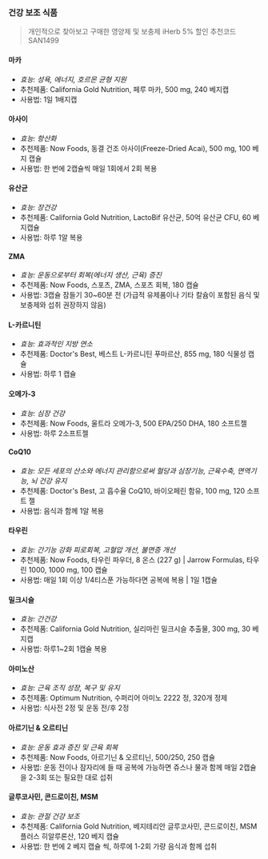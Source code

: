### 건강 보조 식품 

> 개인적으로 찾아보고 구매한 영양제 및 보충제
> iHerb 5% 할인 추천코드 SAN1499

#### **마카**
- *효능: 성욕, 에너지, 호르몬 균형 지원*
- 추천제품: California Gold Nutrition, 페루 마카, 500 mg, 240 베지캡
- 사용법: 1일 1배지캡

#### **아사이**
- *효능: 항산화*
- 추천제품: Now Foods, 동결 건조 아사이(Freeze-Dried Acai), 500 mg, 100 베지 캡슐
- 사용법: 한 번에 2캡슐씩 매일 1회에서 2회 복용

#### **유산균**
- *효능: 장건강*
- 추천제품: California Gold Nutrition, LactoBif 유산균, 50억 유산균 CFU, 60 베지캡슐
- 사용법: 하루 1알 복용

#### **ZMA**
- *효능: 운동으로부터 회복(에너지 생산, 근육) 증진*
- 추천제품: Now Foods, 스포츠, ZMA, 스포츠 회복, 180 캡슐
- 사용법: 3캡슐 잠들기 30~60분 전 (가급적 유제품이나 기타 칼슘이 포함된 음식 및 보충제와 섭취 권장하지 않음)

#### **L-카르니틴**
- *효능: 효과적인 지방 연소* 
- 추천제품: Doctor's Best, 베스트 L-카르니틴 푸마르산, 855 mg, 180 식물성 캡슐
- 사용법: 하루 1 캡슐

#### **오메가-3**
- *효능: 심장 건강*
- 추천제품: Now Foods, 울트라 오메가-3, 500 EPA/250 DHA, 180 소프트젤
- 사용법: 하루 2소프트젤

#### **CoQ10**
- *효능: 모든 세포의 산소와 에너지 관리함으로써 혈당과 심장기능, 근육수축, 면역기능, 뇌 건강 유지*
- 추천제품: Doctor's Best, 고 흡수율 CoQ10, 바이오페린 함유, 100 mg, 120 소프트 젤
- 사용법: 음식과 함께 1알 복용

#### **타우린**
- *효능: 간기능 강화 피로회복, 고혈압 개선, 불면증 개선*
- 추천제품: Now Foods, 타우린 파우더, 8 온스 (227 g) | Jarrow Formulas, 타우린 1000, 1000 mg, 100 캡슐
- 사용법: 매일 1회 이상 1/4티스푼 가능하다면 공복에 복용 | 1일 1캡슐

#### **밀크시슬**
- *효능: 간건강*
- 추천제품: California Gold Nutrition, 실리마린 밀크시슬 추출물, 300 mg, 30 베지캡
- 사용법: 하루1~2회 1캡슐 복용

#### **아미노산**
- *효능: 근육 조직 성장, 복구 및 유지*
- 추천제품: Optimum Nutrition, 수퍼리어 아미노 2222 정, 320개 정제
- 사용법: 식사전 2정 및 운동 전/후 2정

#### **아르기닌 & 오르티닌**
- *효능: 운동 효과 증진 및 근육 회복* 
- 추천제품: Now Foods, 아르기닌 & 오르티닌, 500/250, 250 캡슐
- 사용법: 운동 전이나 잠자리에 들 때 공복에 가능하면 쥬스나 물과 함께 매일 2캡슐을 2-3회 또는 필요한 대로 섭취

#### **글루코사민, 콘드로이친, MSM**
- *효능: 관절 건강 보조*
- 추천제품: California Gold Nutrition, 베지테리안 글루코사민, 콘드로이친, MSM 플러스 히알루론산, 120 베지 캡슐
- 사용법: 한 번에 2 베지 캡슐 씩, 하루에 1-2회 가량 음식과 함께 섭취